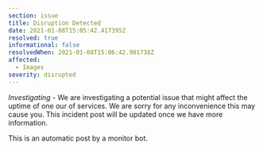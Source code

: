 ```yaml
---
section: issue
title: Disruption Detected
date: 2021-01-08T15:05:42.417395Z
resolved: true
informational: false
resolvedWhen: 2021-01-08T15:06:42.901738Z
affected:
  - Images
severity: disrupted
---
```

*Investigating* - We are investigating a potential issue that might affect the uptime of one our of services. We are sorry for any inconvenience this may cause you. This incident post will be updated once we have more information.

This is an automatic post by a monitor bot.
        
